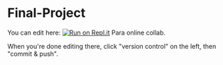 # Final-Project

You can edit here: [![Run on Repl.it](https://repl.it/badge/github/LBYEC2B-Project/Final-Project)](https://repl.it/github/LBYEC2B-Project/Final-Project)
Para online collab.

When you're done editing there, click "version control" on the left, then "commit & push".

